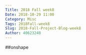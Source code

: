 ```yaml
---
Title: 2018 Fall week8
Date: 2018-10-29 11:00
Category: Misc
Tags: 2018Fall-week8
Slug: 2018-Fall-Project-Blog-week8
Author: 40623248
---
```




<!-- PELICAN_END_SUMMARY -->

##onshape


